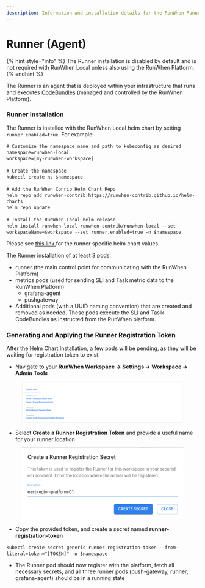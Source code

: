 ```yaml
---
description: Information and installation details for the RunWhen Runner.
---
```


# Runner (Agent)

{% hint style="info" %}
The Runner installation is disabled by default and is not required with RunWhen Local unless also using the RunWhen Platform.&#x20;
{% endhint %}

The Runner is an agent that is deployed within your infrastructure that runs and executes [CodeBundles](https://docs.runwhen.com/public/runwhen-platform/feature-overview/code-bundles)   (managed and controlled by the RunWhen Platform).&#x20;

### Runner Installation

The Runner is installed with the RunWhen Local helm chart by setting `runner.enabled=true`. For example:&#x20;

```
# Customize the namespace name and path to kubeconfig as desired
namespace=runwhen-local
workspace=[my-runwhen-workspace]

# Create the namespace
kubectl create ns $namespace

# Add the RunWhen Conrib Helm Chart Repo
helm repo add runwhen-contrib https://runwhen-contrib.github.io/helm-charts
helm repo update

# Install the RunWhen Local helm release 
helm install runwhen-local runwhen-contrib/runwhen-local --set workspaceName=$workspace --set runner.enabled=true -n $namespace
```

&#x20;Please see [this link ](https://github.com/runwhen-contrib/helm-charts/blob/9fe6a5e778201e530f49e2ddc804206ec551a272/charts/runwhen-local/values.yaml#L186)for the runner specific helm chart values.

The Runner installation of at least 3 pods:&#x20;

* runner (the main control point for communicating with the RunWhen Platform)
* metrics pods (used for sending SLI and Task metric data to the RunWhen Platform)
  * grafana-agent
  * pushgateway
* Additional pods (with a UUID naming convention) that are created and removed as needed. These pods execute the SLI and Taslk CodeBundles as instructed from the RunWhen platform.&#x20;

### Generating and Applying the Runner Registration Token

After the Helm Chart Installation, a few pods will be pending, as they will be waiting for registration token to exist.&#x20;

* Navigate to your **RunWhen Workspace -> Settings -> Workspace -> Admin Tools**

<figure><img src="../../.gitbook/assets/image.png" alt=""><figcaption></figcaption></figure>

* Select **Create a Runner Registration Token** and provide a useful name for your runner location

<figure><img src="../../.gitbook/assets/image (1).png" alt=""><figcaption></figcaption></figure>

* Copy the provided token, and create a secret named **runner-registration-token**

```
kubectl create secret generic runner-registration-token --from-literal=token="[TOKEN]" -n $namespace
```

* The Runner pod should now register with the platform, fetch all necessary secrets, and all three runner pods (push-gateway, runner, grafana-agent) should be in a running state



